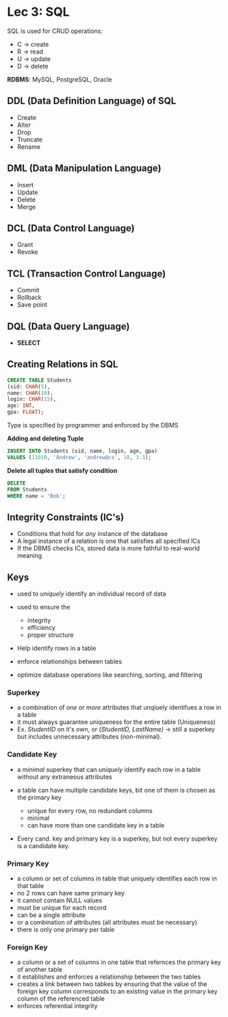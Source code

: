# Lec 3: SQL

SQL is used for CRUD operations:
- C -> create
- R -> read
- U -> update
- D -> delete

**RDBMS**: MySQL, PostgreSQL, Oracle

## DDL (Data Definition Language) of SQL
- Create
- Alter
- Drop
- Truncate
- Rename

## DML (Data Manipulation Language)
- Insert
- Update
- Delete
- Merge

## DCL (Data Control Language)
- Grant
- Revoke

## TCL (Transaction Control Language)
- Commit
- Rollback
- Save point

## DQL (Data Query Language)
- **SELECT**

## Creating Relations in SQL
```SQL
CREATE TABLE Students
(sid: CHAR(5),
name: CHAR(10),
login: CHAR(15),
age: INT,
gpa: FLOAT);
```

Type is specified by programmer and enforced by the DBMS

**Adding and deleting Tuple**
```SQL
INSERT INTO Students (sid, name, login, age, gpa)
VALUES (11010, 'Andrew', 'andrew@cs', 18, 3.3);
```

**Delete all tuples that satisfy condition**
```SQL
DELETE
FROM Students
WHERE name = 'Bob';
```

## Integrity Constraints (IC's)

- Conditions that hold for *any* instance of the database
- A legal instance of a relation is one that satisfies all specified ICs
- If the DBMS checks ICs, stored data is more fathful to real-world meaning

## Keys

- used to *uniquely* identify an individual record of data
- used to ensure the
  - integrity
  - efficiency
  - proper structure

- Help identify rows in a table
- enforce relationships between tables
- optimize database operations like searching, sorting, and filtering

### Superkey

- a combination of *one or more* attributes that unqiuely identifues a row in a table
- it must always guarantee uniqueness for the entire table (Uniqueness)
- Ex. *StudentID* on it's own, or (*StudentID, LastName)* -> still a superkey but includes unnecessary attributes (non-minimal).

### Candidate Key

- a *minimal* superkey that can *uniquely* identify each row in a table without any extraneous attributes
- a table can have multiple candidate keys, bit one of them is chosen as the primary key
  - unique for every row, no redundant columns
  - minimal
  - can have more than one candidate key in a table

- Every cand. key and primary key is a superkey, but not every superkey is a candidate key.

### Primary Key

- a column or set of columns in table that uniquely identifies each row in that table
- no 2 rows can have same primary key
- it cannot contain NULL values
- must be unique for each record
- can be a single attribute
- or a combination of attributes (all attributes must be necessary)
- there is only one primary per table

### Foreign Key

- a column or a set of columns in one table that refernces the primary key of another table
- it establishes and enforces a relationship between the two tables
- creates a link between two tabkes by ensuring that the value of the foreign key column corresponds to an existing value in the primary key column of the referenced table
- enforces referential integrity

